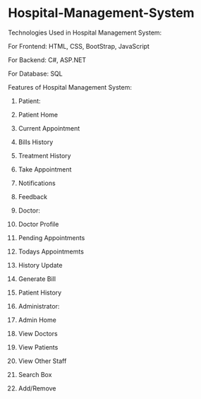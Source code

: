 # Hospital-Management-System
Technologies Used in Hospital Management System:

For Frontend: HTML, CSS, BootStrap, JavaScript

For Backend: C#, ASP.NET

For Database: SQL

Features of Hospital Management System:
1. Patient:

1. Patient Home
2. Current Appointment
3. Bills History
4. Treatment History
5. Take Appointment
6. Notifications
7. Feedback

2. Doctor:

1. Doctor Profile
2. Pending Appointments
3. Todays Appointmemts
4. History Update
5. Generate Bill
6. Patient History

3. Administrator:

1. Admin Home
2. View Doctors
3. View Patients
4. View Other Staff
5. Search Box
6. Add/Remove
